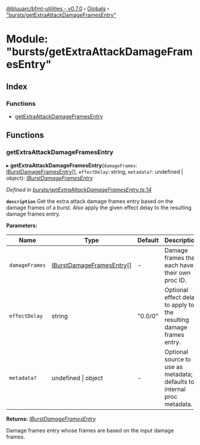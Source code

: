 [@bluuarc/bfmt-utilities - v0.7.0](../README.md) › [Globals](../globals.md) › ["bursts/getExtraAttackDamageFramesEntry"](_bursts_getextraattackdamageframesentry_.md)

# Module: "bursts/getExtraAttackDamageFramesEntry"

## Index

### Functions

* [getExtraAttackDamageFramesEntry](_bursts_getextraattackdamageframesentry_.md#getextraattackdamageframesentry)

## Functions

###  getExtraAttackDamageFramesEntry

▸ **getExtraAttackDamageFramesEntry**(`damageFrames`: [IBurstDamageFramesEntry](../interfaces/_datamine_types_.iburstdamageframesentry.md)[], `effectDelay`: string, `metadata?`: undefined | object): *[IBurstDamageFramesEntry](../interfaces/_datamine_types_.iburstdamageframesentry.md)*

*Defined in [bursts/getExtraAttackDamageFramesEntry.ts:14](https://github.com/BluuArc/bfmt-utilities/blob/master/src/bursts/getExtraAttackDamageFramesEntry.ts#L14)*

**`description`** Get the extra attack damage frames entry based on the damage frames of a burst. Also apply the given effect delay to the resulting damage frames entry.

**Parameters:**

Name | Type | Default | Description |
------ | ------ | ------ | ------ |
`damageFrames` | [IBurstDamageFramesEntry](../interfaces/_datamine_types_.iburstdamageframesentry.md)[] | - | Damage frames that each have their own proc ID. |
`effectDelay` | string | "0.0/0" | Optional effect delay to apply to the resulting damage frames entry. |
`metadata?` | undefined &#124; object | - | Optional source to use as metadata; defaults to internal proc metadata. |

**Returns:** *[IBurstDamageFramesEntry](../interfaces/_datamine_types_.iburstdamageframesentry.md)*

Damage frames entry whose frames are based on the input damage frames.
